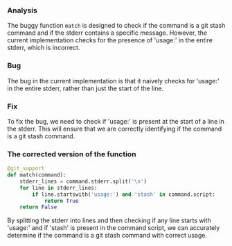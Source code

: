 ### Analysis
The buggy function `match` is designed to check if the command is a git stash command and if the stderr contains a specific message. However, the current implementation checks for the presence of 'usage:' in the entire stderr, which is incorrect.

### Bug
The bug in the current implementation is that it naively checks for 'usage:' in the entire stderr, rather than just the start of the line.

### Fix
To fix the bug, we need to check if 'usage:' is present at the start of a line in the stderr. This will ensure that we are correctly identifying if the command is a git stash command.

### The corrected version of the function
```python
@git_support
def match(command):
    stderr_lines = command.stderr.split('\n')
    for line in stderr_lines:
        if line.startswith('usage:') and 'stash' in command.script:
            return True
    return False
```

By splitting the stderr into lines and then checking if any line starts with 'usage:' and if 'stash' is present in the command script, we can accurately determine if the command is a git stash command with correct usage.